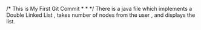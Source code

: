 /*
 This is My First Git Commit
 *
 *
*/
There is a java file which implements a Double Linked List , takes number of nodes from the user , and displays the list.
